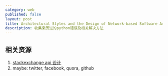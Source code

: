 ```yaml
---
category: web
published: false
layout: post
title: Architectural Styles and the Design of Network-based Software Architectures
description: 收集亲历过的python错误及相关解决方法
---
```


##
## 相关资源  
> 
1. [stackexchange api 设计](https://api.stackexchange.com/docs)
2. maybe: twitter, facebook, quora, github